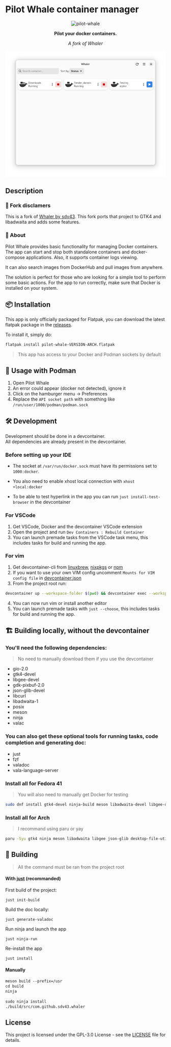 # Pilot Whale container manager

<div align="center">
 <img src="data/images/logo/64.png" alt="pilot-whale"/>
 <p><b>Pilot your docker containers.</b></p>
 <p><i>A fork of Whaler</i></p>
</div>


![List of Docker containers](data/images/screenshots/screenshot-1.png?raw=true)

## Description

### 👥 Fork disclamers

This is a fork of [Whaler by sdv43](https://github.com/sdv43/whaler). This fork ports that project to GTK4 and libadwaita and adds some features.

### 💫 About

Pilot Whale provides basic functionality for managing Docker containers. The app can start and stop both standalone containers and docker-compose applications. Also, it supports container logs viewing.

It can also search images from DockerHub and pull images from anywhere.

The solution is perfect for those who are looking for a simple tool to perform some basic actions. For the app to run correctly, make sure that Docker is installed on your system.

## 📦 Installation

This app is only officially packaged for Flatpak, you can download the latest flatpak package in the [releases](https://github.com/jumpyvi/pilot-whale/releases).

To install it, simply do:

```bash
flatpak install pilot-whale-VERSION-ARCH.flatpak
```

> This app has access to your Docker and Podman sockets by default

## 🚢 Usage with Podman

1. Open Pilot Whale
2. An error could appear (docker not detected), ignore it
3. Click on the hamburger menu -> Preferences
4. Replace the `API socket path` with something like `/run/user/1000/podman/podman.sock`

## 🛠️ Development

Development should be done in a devcontainer. <br>
All dependencies are already present in the devcontainer.


### Before setting up your IDE
* The socket at ``/var/run/docker.sock`` must have its permissions set to ``1000:docker``.

* You also need to enable xhost local connection with ``xhost +local:docker``

* To be able to test hyperlink in the app you can run ``just install-test-browser`` in the devcontainer

### For VSCode
1. Get VSCode, Docker and the devcontainer VSCode extension
2. Open the project and run ``Dev Containers : Rebuild Container``
3. You can launch premade tasks from the VSCode task menu, this includes tasks for build and running the app.

### For vim
1. Get devcontainer-cli from [linuxbrew](), [nixpkgs](https://search.nixos.org/packages?channel=24.11&show=devcontainer&from=0&size=50&sort=relevance&type=packages&query=devcontainer) or [npm](https://github.com/devcontainers/cli?tab=readme-ov-file#npm-install)
2. If you want to use your own VIM config uncomment ``Mounts for VIM config file`` in [devcontainer.json](.devcontainer/devcontainer.json)
3. From the project root run:
```bash
devcontainer up --workspace-folder $(pwd) && devcontainer exec --workspace-folder $(pwd) bash
```
4. You can now run vim or install another editor
5. You can launch premade tasks with ``just --choose``, this includes tasks for build and running the app.



## 🏗️ Building locally, without the devcontainer

### You'll need the following dependencies:
> No need to manually download them if you use the devcontainer

* gio-2.0
* gtk4-devel
* libgee-devel
* gdk-pixbuf-2.0
* json-glib-devel
* libcurl
* libadwaita-1
* posix
* meson
* ninja
* valac

### You can also get these optional tools for running tasks, code completion and generating doc:

* just
* fzf
* valadoc
* vala-language-server

### Install all for Fedora 41
> You will also need to manually get Docker for testing

```bash
sudo dnf install gtk4-devel ninja-build meson libadwaita-devel libgee-devel json-glib-devel desktop-file-utils libcurl-devel vala vala-language-server valadoc graphviz libglvnd just fzf
```

### Install all for Arch

> I recommand using paru or yay

```bash
paru -Syu gtk4 ninja meson libadwaita libgee json-glib desktop-file-utils curl libglvnd vala-language-server vala docker just fzf
```

## 🔨 Building
> All the command must be ran from the project root

#### With [just](https://github.com/casey/just) (recommanded)

First build of the project:
```
just init-build
```

Build the doc locally:
```
just generate-valadoc
```

Run ninja and launch the app
```
just ninja-run
```

Re-install the app
```
just install
```


#### Manually

```
meson build --prefix=/usr
cd build
ninja

sudo ninja install
./build/src/com.github.sdv43.whaler
```

## License
This project is licensed under the GPL-3.0 License - see the [LICENSE](LICENSE) file for details.